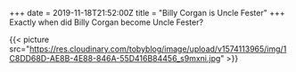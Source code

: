 +++
date = 2019-11-18T21:52:00Z
title = "Billy Corgan is Uncle Fester"
+++
Exactly when did Billy Corgan become Uncle Fester?

  
{{< picture src="https://res.cloudinary.com/tobyblog/image/upload/v1574113965/img/1C8DD68D-AE8B-4E88-846A-55D416B84456_s9mxni.jpg" >}}